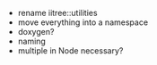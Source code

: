 * rename iitree::utilities
* move everything into a namespace
* doxygen?
* naming
* multiple in Node necessary?
